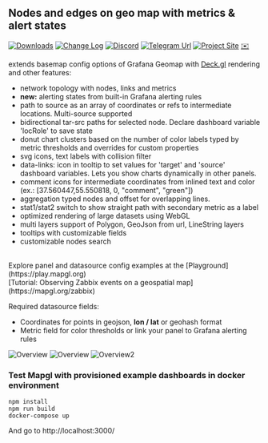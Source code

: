
## Nodes and edges on geo map with metrics & alert states

[![Downloads](https://img.shields.io/badge/dynamic/json?logo=grafana&amp;color=blue&amp;label=downloads&amp;query=%24.items%5B%3F%28%40.slug%20%3D%3D%20%22vaduga-mapgl-panel%22%29%5D.downloads&amp;url=https%3A%2F%2Fgrafana.com%2Fapi%2Fplugins)](https://grafana.com/grafana/plugins/vaduga-mapgl-panel)
[![Change Log](https://img.shields.io/badge/Change-log-blue.svg?style=flat)](https://github.com/vaduga/mapgl-community/blob/main/CHANGELOG.md)
[![Discord](https://img.shields.io/discord/973739619118088232?logo=discord&logoColor=%232490D7)](https://discord.gg/DZCAfzYwjC)
[![Telegram Url](https://img.shields.io/badge/Telegram-blue?logo=telegram )](https://t.me/mapgrafana)
[![Project Site](https://img.shields.io/badge/Project-site-red)](https://mapgl.org)
[✉️][email]

[//]: # ([![Change Log]&#40;https://img.shields.io/badge/Change-log-blue.svg?style=flat&#41;]&#40;https://github.com/vaduga/mapgl-community/blob/main/CHANGELOG.md&#41;)
[//]: # ([![GitHub]&#40;https://img.shields.io/github/stars/vaduga/mapgl-community?style=social&#41;]&#40;https://github.com/vaduga/mapgl-community&#41;)

extends basemap config options of Grafana Geomap with [Deck.gl](https://deck.gl/) rendering and other features:
* network topology with nodes, links and metrics
* **new:** alerting states from built-in Grafana alerting rules
* path to source as an array of coordinates or refs to intermediate locations. Multi-source supported
* bidirectional tar-src paths for selected node. Declare dashboard variable 'locRole' to save state
* donut chart clusters based on the number of color labels typed by metric thresholds and overrides for custom properties
* svg icons, text labels with collision filter
* data-links: icon in tooltip to set values for 'target' and 'source' dashboard variables. Lets you show charts dynamically in other panels.
* comment icons for intermediate coordinates from inlined text and color (ex.: [37.560447,55.550818, 0, "comment", "green"])
* aggregation typed nodes and offset for overlapping lines.
* stat1/stat2 switch to show straight path with secondary metric as a label
* optimized rendering of large datasets using WebGL
* multi layers support of Polygon, GeoJson from url, LineString layers
* tooltips with customizable fields
* customizable nodes search

<br/>
Explore panel and datasource config examples at the [Playground](https://play.mapgl.org)<br/>
[Tutorial: Observing Zabbix events on a geospatial map](https://mapgl.org/zabbix)<br/>

Required datasource fields:<br/>
* Coordinates for points in geojson, **lon / lat** or geohash format<br/>
* Metric field for color thresholds or link your panel to Grafana alerting rules

![Overview](https://mapgl.org/img/aggr.gif)
![Overview](https://mapgl.org/img/screenshot1.png)
![Overview2](https://mapgl.org/img/screenshot2.png)

[email]: mailto:arbitr38@gmail.com

### Test Mapgl with provisioned example dashboards in docker environment

```
npm install
npm run build
docker-compose up
```
And go to http://localhost:3000/





